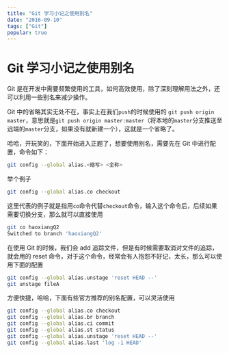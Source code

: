 ```yaml
---
title: "Git 学习小记之使用别名"
date: "2016-09-10"
tags: ["Git"]
popular: true
---
```

# Git 学习小记之使用别名

Git 是在开发中需要频繁使用的工具，如何高效使用，除了深刻理解用法之外，还可以利用一些别名来减少操作。

Git 中的省略其实无处不在，事实上在我们`push`的时候使用的 `git push origin master`，意思就是`git push origin master:master`（将本地的`master`分支推送至远端的`master`分支，如果没有就新建一个），这就是一个省略了。

哈哈，开玩笑的，下面开始进入正题了，想要使用别名，需要先在 Git 中进行配置，命令如下：

```bash
git config --global alias.<缩写> <全称>
```

举个例子

```bash
git config --global alias.co checkout
```

这里代表的例子就是指用`co`命令代替`checkout`命令，输入这个命令后，后续如果需要切换分支，那么就可以直接使用

```bash
git co haoxiangQ2
Switched to branch 'haoxiangQ2'
```

在使用 Git 的时候，我们会 add 追踪文件，但是有时候需要取消对文件的追踪，就会用的 reset 命令，对于这个命令，经常会有人抱怨不好记，太长，那么可以使用下面的配置

```bash
git config --global alias.unstage 'reset HEAD --'
git unstage fileA
```

方便快捷，哈哈，下面有些官方推荐的别名配置，可以灵活使用

```bash
git config --global alias.co checkout
git config --global alias.br branch
git config --global alias.ci commit
git config --global alias.st status
git config --global alias.unstage 'reset HEAD --'
git config --global alias.last 'log -1 HEAD'
```